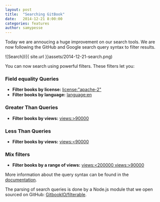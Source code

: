 ```yaml
---
layout: post
title:  "Searching GitBook"
date:   2014-12-21 8:00:00
categories: features
author: samypesse
---
```


Today we are annoucing a huge improvement on our search tools. We are now following the GitHub and Google search query syntax to filter results.

<!-- more -->

![Search]({{ site.url }}assets/2014-12-21-search.png)

You can now search using powerful filters. These filters let you:

### Field equality Queries

* **Filter books by license:** [license:"apache-2"](https://www.gitbook.com/search?q=license%3A%22apache-2%22)
* **Filter books by language:** [language:en](https://www.gitbook.com/search?q=language%3Aen)

### Greater Than Queries

* **Filter books by views:** [views:>90000](https://www.gitbook.com/search?q=views%3A%3E90000)

### Less Than Queries

* **Filter books by views:** [views:<90000](https://www.gitbook.com/search?q=views%3A%3C90000)

### Mix filters

* **Filter books by a range of views:** [views:<200000 views:>90000](https://www.gitbook.com/search?q=views%3A%3C200000+views%3A%3E90000)

More information about the query syntax can be found in the [documentation](http://help.gitbook.io/platform/search.html).

The parsing of search queries is done by a Node.js module that we open sourced on GitHub: [GitbookIO/filterable](https://github.com/GitbookIO/filterable).
